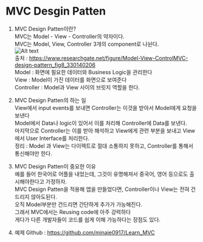 # MVC Desgin Patten

1. MVC Design Patten이란? <br>
    MVC는 Model - View - Controller의 약자이다.<br>
    MVC는 Model, View, Controller 3개의 component로 나뉜다.<br>
    ![Alt text](https://sochubert.github.io/assets/images/posts/Model-View-ControlMVC-design-pattern.png)<br>
    출처 : https://www.researchgate.net/figure/Model-View-ControlMVC-design-pattern_fig8_330140206<br>
    Model : 화면에 필요한 데이터와 Business Logic을 관리한다<br>
    View : Model이 가진 데이터를 화면으로 보여준다<br>
    Controller : Model과 View 사이의 브릿지 역할을 한다. <br>

2. MVC Design Patten의 하는 일<br>
    View에서 input events를 보내면 Controller는 이것을 받아서 Model에게 요청을 보낸다 <br>
    Model에서 Data나 logic이 있어서 이를 처리해 Controller에 Data를 보낸다.<br> 
    마지막으로 Controller는 이를 받아 해석하고 View에게 관련 부분을 보내고 View에서 User Interface를 처리한다. <br>
    정리 : Model 과 View는 다이렉트로 절대 소통하지 못하고, Controller를 통해서 통신해야만 한다. <br>

3. MVC Design Patten이 중요한 이유<br>
    예를 들어 한국어로 어플을 내었는데, 그것이 유명해져서 중국어, 영어 등으로도 출시해야한다고 가정하자. <br>
    MVC Design Patten을 적용해 앱을 만들었다면, Controller이나 View는 전혀 건드리지 않아도된다.<br> 
    오직 Model부분만 건드리면 간단하게 추가가 가능해진다.<br>
    그래서 MVC에서는  Reusing code에 아주 강력하다 <br>
    게다가 다른 개발자들이 코드를 쉽게 이해 가능하다는 장점도 있다.<br>

4. 예제
Github : https://github.com/minaje0917/Learn_MVC
